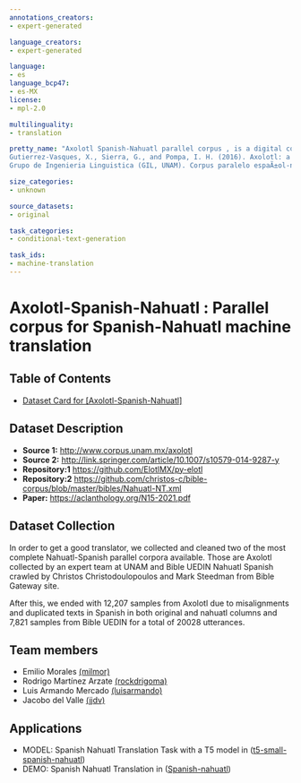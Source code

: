 ```yaml
---
annotations_creators:
- expert-generated

language_creators:
- expert-generated

language:
- es
language_bcp47:
- es-MX
license:
- mpl-2.0

multilinguality:
- translation

pretty_name: "Axolotl Spanish-Nahuatl parallel corpus , is a digital corpus that compiles several sources with parallel content in these two languages. \n\nA parallel corpus is a type of corpus that contains texts in a source language with their correspondent translation in one or more target languages.
Gutierrez-Vasques, X., Sierra, G., and Pompa, I. H. (2016). Axolotl: a web accessible parallel corpus for spanish-nahuatl. In Proceedings of the Ninth International Conference on Language Resources and Evaluation (LREC 2016), Portoro, Slovenia. European Language Resources Association (ELRA).
Grupo de Ingenieria Linguistica (GIL, UNAM). Corpus paralelo espaÃ±ol-nahuatl. http://www.corpus.unam.mx/axolotl."

size_categories:
- unknown

source_datasets:
- original

task_categories:
- conditional-text-generation

task_ids:
- machine-translation
---
```


# Axolotl-Spanish-Nahuatl : Parallel corpus for Spanish-Nahuatl machine translation

## Table of Contents
- [Dataset Card for [Axolotl-Spanish-Nahuatl]](#dataset-card-for-Axolotl-Spanish-Nahuatl)


## Dataset Description

- **Source 1:** http://www.corpus.unam.mx/axolotl
- **Source 2:** http://link.springer.com/article/10.1007/s10579-014-9287-y
- **Repository:1** https://github.com/ElotlMX/py-elotl
- **Repository:2** https://github.com/christos-c/bible-corpus/blob/master/bibles/Nahuatl-NT.xml
- **Paper:** https://aclanthology.org/N15-2021.pdf

## Dataset Collection

In order to get a good translator, we collected and cleaned two of the most complete Nahuatl-Spanish parallel corpora available. Those are Axolotl collected by an expert team at UNAM and Bible UEDIN Nahuatl Spanish crawled by Christos Christodoulopoulos and Mark Steedman from Bible Gateway site.

After this, we ended with 12,207 samples from Axolotl due to misalignments and duplicated texts in Spanish in both original and nahuatl columns and 7,821 samples from Bible UEDIN for a total of 20028 utterances.


## Team members
- Emilio Morales [(milmor)](https://huggingface.co/milmor)
- Rodrigo Martínez Arzate  [(rockdrigoma)](https://huggingface.co/rockdrigoma)
- Luis Armando Mercado [(luisarmando)](https://huggingface.co/luisarmando)
- Jacobo del Valle [(jjdv)](https://huggingface.co/jjdv)

## Applications

- MODEL: Spanish Nahuatl Translation Task with a T5 model in ([t5-small-spanish-nahuatl](https://huggingface.co/hackathon-pln-es/t5-small-spanish-nahuatl))
- DEMO: Spanish Nahuatl Translation in ([Spanish-nahuatl](https://huggingface.co/spaces/hackathon-pln-es/Spanish-Nahuatl-Translation))